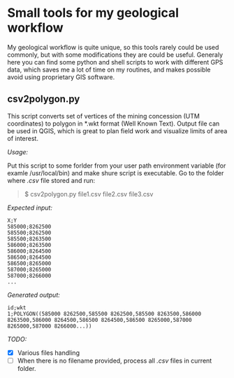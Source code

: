 # Small tools for my geological workflow

My geological workflow is quite unique, so this tools rarely could be used commonly, but with some modifications they are could be useful.
Generaly here you can find some python and shell scripts to work with different GPS data, which saves me a lot of time on my routines, and makes possible avoid using proprietary GIS software.

## csv2polygon.py
This script converts set of vertices of the mining concession (UTM coordinates) to polygon in *.wkt format (Well Known Text). Output file can be used in QGIS, which is great to plan field work and visualize limits of area of interest.

*Usage:*

Put this script to some forlder from your user path environment variable (for examle /usr/local/bin) and make shure script is executable.
Go to the folder where *.csv* file stored and run:
> $ csv2polygon.py file1.csv file2.csv file3.csv

*Expected input:*
```
X;Y
585000;8262500
585500;8262500
585500;8263500
586000;8263500
586000;8264500
586500;8264500
586500;8265000
587000;8265000
587000;8266000
...
```

*Generated output:*
```
id;wkt
1;POLYGON((585000 8262500,585500 8262500,585500 8263500,586000 8263500,586000 8264500,586500 8264500,586500 8265000,587000 8265000,587000 8266000...))
```

*TODO:*
- [X] Various files handling
- [ ] When there is no filename provided, process all *.csv* files in current folder.
